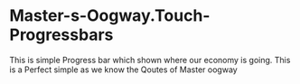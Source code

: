 # Master-s-Oogway.Touch-Progressbars
This is simple Progress bar which shown where our economy is going. This is a Perfect simple as we know the Qoutes of Master oogway
